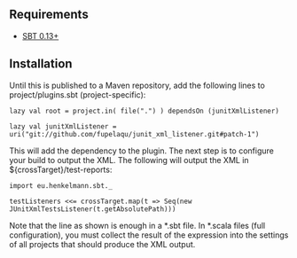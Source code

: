 Requirements
------------

* [SBT 0.13+](http://www.scala-sbt.org/)

Installation
------------

Until this is published to a Maven repository, add the following lines to project/plugins.sbt (project-specific):

    lazy val root = project.in( file(".") ) dependsOn (junitXmlListener)

    lazy val junitXmlListener = uri("git://github.com/fupelaqu/junit_xml_listener.git#patch-1")

This will add the dependency to the plugin. The next step is to configure your build to output the XML. The following will output the XML in ${crossTarget}/test-reports:

    import eu.henkelmann.sbt._
    
    testListeners <<= crossTarget.map(t => Seq(new JUnitXmlTestsListener(t.getAbsolutePath)))

Note that the line as shown is enough in a *.sbt file. In *.scala files (full configuration), you must collect the result of the expression into the settings of all projects that should produce the XML output.
